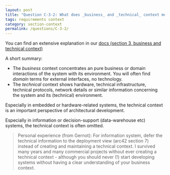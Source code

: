 ```yaml
---
layout: post
title: "Question C-3-2: What does _business_ and _technical_ context mean?"
tags: requirements context
category: section-context
permalink: /questions/C-3-2/
---
```


You can find an extensive explanation in our [docs (section 3, business and technical context)](https://docs.arc42.org/tips/3-10/)

A short summary:

* The _business_ context concentrates an pure business or domain interactions of
the system with its environment. You will often find _domain_ terms for external
interfaces, no technology.
* The _technical_ context shows hardware, technical infrastructure, technical protocols,
network details or similar information concerning the system and its (technical)
environment.

Especially in embedded or hardware-related systems, the technical context is an
important perspective of architectural development.

Especially in information or decision-support (data-warehouse etc) systems,
the technical context is often omitted.

>Personal experience (from Gernot): For information system, defer the technical
information to the deployment view (arc42 section 7) instead of creating
and maintaining a technical context. I survived many years and many commercial
projects without ever creating a technical context - although you should never
(!) start developing systems without having a clear understanding of your
business context.
